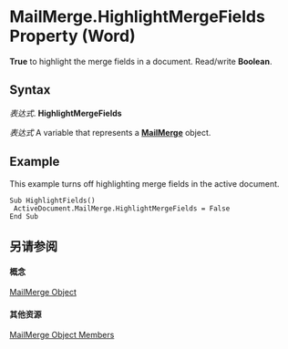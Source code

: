 
# MailMerge.HighlightMergeFields Property (Word)

 **True** to highlight the merge fields in a document. Read/write **Boolean**.


## Syntax

 _表达式_. **HighlightMergeFields**

 _表达式_ A variable that represents a **[MailMerge](b228c4d6-9ca7-8795-12f6-d32e62844a83.md)** object.


## Example

This example turns off highlighting merge fields in the active document.


```
Sub HighlightFields() 
 ActiveDocument.MailMerge.HighlightMergeFields = False 
End Sub
```


## 另请参阅


#### 概念


[MailMerge Object](b228c4d6-9ca7-8795-12f6-d32e62844a83.md)
#### 其他资源


[MailMerge Object Members](http://msdn.microsoft.com/library/b4db0f00-0f03-4162-7312-b3aa417bea03%28Office.15%29.aspx)